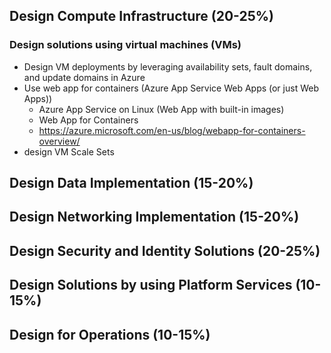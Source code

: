 ## Design Compute Infrastructure (20-25%)
### Design solutions using virtual machines (VMs)
- Design VM deployments by leveraging availability sets, fault domains, and update domains in Azure
- Use web app for containers (Azure App Service Web Apps (or just Web Apps))
  - Azure App Service on Linux (Web App with built-in images)
  - Web App for Containers
  - https://azure.microsoft.com/en-us/blog/webapp-for-containers-overview/
- design VM Scale Sets

## Design Data Implementation (15-20%)
## Design Networking Implementation (15-20%)
## Design Security and Identity Solutions (20-25%)
## Design Solutions by using Platform Services (10-15%)
## Design for Operations (10-15%)
